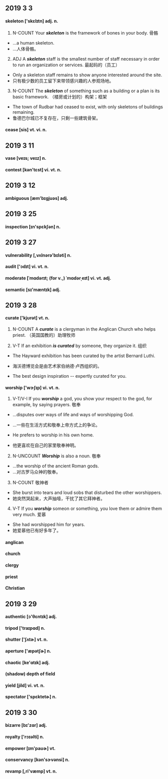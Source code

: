 ## 2019 3 3

#### skeleton ['skɛlɪtn] adj. n.

1. N-COUNT Your ***skeleton*** is the framework of bones in your body. 骨骼

* ...a human skeleton.
* ...人体骨骼。

2. ADJ A ***skeleton*** staff is the smallest number of staff necessary in order to run an organization or services. 最起码的（员工）

* Only a skeleton staff remains to show anyone interested around the site.
* 只有极少数的员工留下来带领感兴趣的人参观场地。

3. N-COUNT The ***skeleton*** of something such as a building or a plan is its basic framework. （楼房或计划的）构架；框架

* The town of Rudbar had ceased to exist, with only skeletons of buildings remaining.
* 鲁德巴尔城已不复存在，只剩一些建筑骨架。


#### cease [sis] vt. vi. n.

## 2019 3 11

#### vase [veɪs; veɪz] n.

#### contest [kən'tɛst] vi. vt. n.

## 2019 3 12

#### ambiguous [æm'bɪɡjuəs] adj.


## 2019 3 25

#### inspection [ɪn'spɛkʃən] n.


## 2019 3 27

#### vulnerability [,vʌlnərə'bɪləti] n.

#### audit ['ɔdɪt] vi. vt. n.

#### moderate [ˈmɑdərɪt; (for v.,) ˈmɑdərˌeɪt] vi. vt. adj.

#### semantic [sɪ'mæntɪk] adj.

## 2019 3 28

#### curate ['kjʊrət] vt. n.

1. N-COUNT A ***curate*** is a clergyman in the Anglican Church who helps priest. （英国国教的）助理牧师

2. V-T If an exhibition ***is curated*** by someone, they organize it. 组织

* The Hayward exhibition has been curated by the artist Bernard Luthi.
* 海沃德博览会是由艺术家伯纳德·卢西组织的。

* The best design inspiration -- expertly curated for you.

#### worship ['wɝʃɪp] vi. vt. n.

1. V-T/V-I If you ***worship*** a god, you show your respect to the god, for example, by saying prayers. 敬奉

* ...disputes over ways of life and ways of worshipping God.
* ...一些在生活方式和敬奉上帝方式上的争论。

* He prefers to worship in his own home.
* 他更喜欢在自己的家里敬奉神明。

2. N-UNCOUNT ***Worship*** is also a noun. 敬奉

* ...the worship of the ancient Roman gods.
* ...对古罗马众神的敬奉。

3. N-COUNT 敬神者

* She burst into tears and loud sobs that disturbed the other worshippers.
* 她突然哭起来，大声抽噎，干扰了其它拜神者。

4. V-T If you ***worship*** someon or something, you love them or admire them very much. 爱慕

* She had worshipped him for years.
* 她爱慕他已有好多年了。


#### anglican

#### church

#### clergy

#### priest

#### Christian


## 2019 3 29

#### authentic [ɔ'θɛntɪk] adj.

#### tripod ['traɪpɑd] n.

#### shutter ['ʃʌtɚ] vt. n.

#### aperture ['æpətʃɚ] n.

#### chaotic [ke'ɑtɪk] adj.

#### (shadow) depth of field

#### yield [jild] vi. vt. n.

#### spectator ['spɛktetɚ] n.

## 2019 3 30

#### bizarre [bɪ'zɑr] adj.

#### royalty ['rɔɪəlti] n.

#### empower [ɪm'paʊɚ] vt.

#### conservancy [kən'sɝvənsi] n.

#### revamp [,ri'væmp] vt. n.